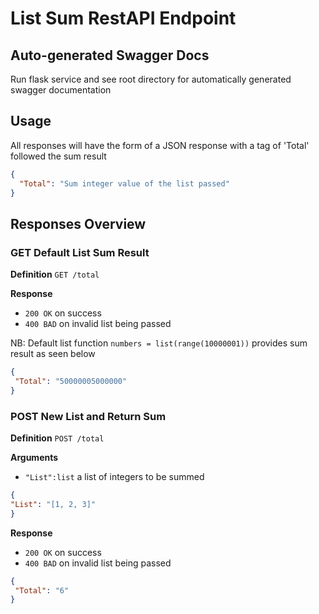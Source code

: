 # List Sum RestAPI Endpoint

## Auto-generated Swagger Docs

Run flask service and see root directory for automatically generated swagger documentation

## Usage

All responses will have the form of a JSON response with a tag of 'Total' followed the sum result


```json
{
  "Total": "Sum integer value of the list passed"
}
```

## Responses Overview

### GET Default List Sum Result

**Definition**
`GET /total`

**Response**
 - `200 OK` on success
 - `400 BAD` on invalid list being passed
 
 NB: Default list function ```numbers = list(range(10000001))``` provides sum result as seen below
 
 ```json
{
  "Total": "50000005000000"
}
```

### POST New List and Return Sum

**Definition**
`POST /total`
 
**Arguments**
 - `"List":list` a list of integers to be summed
 
  ```json
{
  "List": "[1, 2, 3]"
}
```
 
 **Response**
 - `200 OK` on success
 - `400 BAD` on invalid list being passed

 
 ```json
{
  "Total": "6"
}
```